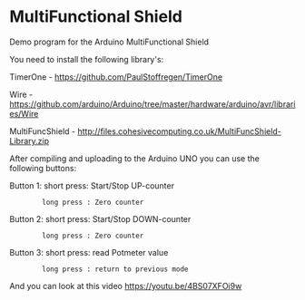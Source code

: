 # MultiFunctional Shield

Demo program for the Arduino MultiFunctional Shield

You need to install the following library's:

TimerOne          - https://github.com/PaulStoffregen/TimerOne

Wire              - https://github.com/arduino/Arduino/tree/master/hardware/arduino/avr/libraries/Wire

MultiFuncShield   - http://files.cohesivecomputing.co.uk/MultiFuncShield-Library.zip

After compiling and uploading to the Arduino UNO you can use the following buttons:

  Button 1: short press: Start/Stop UP-counter
  
            long press : Zero counter  


  Button 2: short press: Start/Stop DOWN-counter

            long press : Zero counter  


  Button 3: short press: read Potmeter value
  
            long press : return to previous mode  


And you can look at this video https://youtu.be/4BS07XFOi9w
